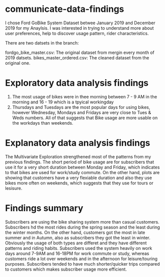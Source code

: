 # communicate-data-findings

I chose Ford GoBike System Dataset betwee January 2019 and December 2019 for my Anaylsis. I was interested in trying to understand more about user preferences, help to discover usage pattern, rider characteristics.

There are two datsets in the branch:


fordgo_bike_master.csv: The original dataset from mergin every month of 2019 datsets.
bikes_master_ordered.csv: The cleaned dataset from the original one.


# Exploratory data analysis findings

1. The most usage of bikes were in thee morning between 7 - 9 AM in the morning and 16 - 19 which is a tpyical workingday
2. Thursdays and Tuesdays are the most popular days for using bikes, however Wednesday, Mondays and Fridays are very close to Tues & Weds numbers. All of that suggests that Bike usage are more usable on the workdays than weekends.

# Explanatory data analysis findings

The Multivariate Exploration strengthened most of the patterns from my previous findings. The short period of bike usage are for subscribers that use it for a very short duration between Monday and Friday, which indicates to that bikes are used for work/study commute. On the other hand, plots are showing that customers have a very flexiable duration and also they use bikes more often on weekends, which suggests that they use for tours or lesisure.


# Findings summary
Subscribers are using the bike sharing system more than casual customers. Subscribers hd the most rides during the spring season and the least during the winter months. On the other hand, customers got the most in late summer and in Autumn, also as subscribers they got the least in winter. Obviously the usage of both types are differet and they have different patterns and riding habits. Subscribers used the system heavily on work days around 7-9AM and 16-18PM for work commute or study, whereas customers ride a lot over weekends and in the afternoon for leisure/touring purposes. Subscribers tended to have much shorter/quicker trips compared to customers which makes subscriber usage more efficient.
